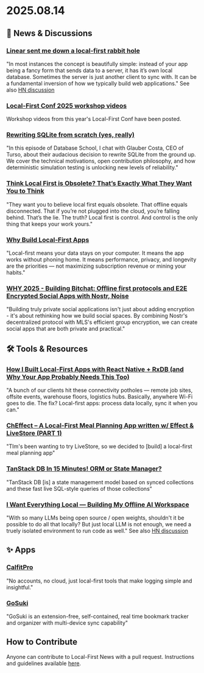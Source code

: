 # 2025.08.14

## 📰 News & Discussions

### [Linear sent me down a local-first rabbit hole](https://bytemash.net/posts/i-went-down-the-linear-rabbit-hole/)
"In most instances the concept is beautifully simple: instead of your app being a fancy form that sends data to a server, it has it’s own local database. Sometimes the server is just another client to sync with. It can be a fundamental inversion of how we typically build web applications." See also [HN discussion](https://news.ycombinator.com/item?id=44833834)

### [Local-First Conf 2025 workshop videos](https://www.youtube.com/watch?v=tPzHi9QiPcw&list=PL4isNRKAwz2MabH6AMhUz1yS3j1DqGdtT&index=27)
Workshop videos from this year's Local-First Conf have been posted.

### [Rewriting SQLite from scratch (yes, really)](https://www.youtube.com/watch?v=010OKqc3ObM)
"In this episode of Database School, I chat with Glauber Costa, CEO of Turso, about their audacious decision to rewrite SQLite from the ground up. We cover the technical motivations, open contribution philosophy, and how deterministic simulation testing is unlocking new levels of reliability."

### [Think Local First is Obsolete? That’s Exactly What They Want You to Think](https://untraceabledigitaldissident.com/think-local-first-is-obsolete-thats-exactly-what-they-want-you-to-think/)
"They want you to believe local first equals obsolete. That offline equals disconnected. That if you’re not plugged into the cloud, you’re falling behind. That’s the lie. The truth? Local first is control. And control is the only thing that keeps your work yours."

### [Why Build Local-First Apps](https://dinoki.ai/blog/why-build-local-first-apps)
"Local-first means your data stays on your computer. It means the app works without phoning home. It means performance, privacy, and longevity are the priorities — not maximizing subscription revenue or mining your habits."

### [WHY 2025 - Building Bitchat: Offline first protocols and E2E Encrypted Social Apps with Nostr, Noise](https://www.youtube.com/watch?v=cbe7fUH8eZM)
"Building truly private social applications isn't just about adding encryption - it's about rethinking how we build social spaces. By combining Nostr's decentralized protocol with MLS's efficient group encryption, we can create social apps that are both private and practical."


## 🛠️ Tools & Resources

### [How I Built Local-First Apps with React Native + RxDB (and Why Your App Probably Needs This Too)](https://hackernoon.com/how-i-built-local-first-apps-with-react-native-rxdb-and-why-your-app-probably-needs-this-too)
"A bunch of our clients hit these connectivity potholes — remote job sites, offsite events, warehouse floors, logistics hubs. Basically, anywhere Wi-Fi goes to die. The fix? Local-first apps: process data locally, sync it when you can."

### [ChEffect – A Local-First Meal Planning App written w/ Effect & LiveStore (PART 1)](https://www.youtube.com/watch?v=_RejiHFeoaw)
"TIm's been wanting to try LiveStore, so we decided to [build] a local-first meal planning app"

### [TanStack DB In 15 Minutes! ORM or State Manager?](https://www.youtube.com/watch?v=bfOmM1FKsaQ)
"TanStack DB [is] a state management model based on synced collections and these fast live SQL-style queries of those collections"

### [I Want Everything Local — Building My Offline AI Workspace](https://instavm.io/blog/building-my-offline-ai-workspace)
"With so many LLMs being open source / open weights, shouldn't it be possible to do all that locally? But just local LLM is not enough, we need a truely isolated environment to run code as well." See also [HN discussion](https://news.ycombinator.com/item?id=44840013)


## ✨ Apps

### [CalfitPro](https://calfit.pro/)
"No accounts, no cloud, just local-first tools that make logging simple and insightful."

### [GoSuki](https://gosuki.net/)
"GoSuki is an extension-free, self-contained, real time bookmark tracker and organizer with multi-device sync capability"


## How to Contribute
Anyone can contribute to Local-First News with a pull request. Instructions and guidelines available [here](https://github.com/localfirstnews/localfirstnews).
